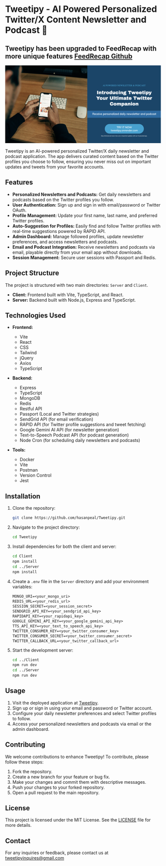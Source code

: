 # Tweetipy - AI Powered Personalized Twitter/X Content Newsletter and Podcast 💭

## Tweetipy has been upgraded to FeedRecap with more unique features [FeedRecap Github](https://github.com/hasanpeal/FeedRecap)

![Tweetipy Banner](Client/public/banner.png)

Tweetipy is an AI-powered personalized Twitter/X daily newsletter and podcast application. The app delivers curated content based on the Twitter profiles you choose to follow, ensuring you never miss out on important updates and tweets from your favorite accounts.

## Features

- **Personalized Newsletters and Podcasts:** Get daily newsletters and podcasts based on the Twitter profiles you follow.
- **User Authentication:** Sign up and sign in with email/password or Twitter OAuth.
- **Profile Management:** Update your first name, last name, and preferred Twitter profiles.
- **Auto-Suggestion for Profiles:** Easily find and follow Twitter profiles with real-time suggestions powered by RAPID API.
- **Admin Dashboard:** Manage followed profiles, update newsletter preferences, and access newsletters and podcasts.
- **Email and Podcast Integration:** Receive newsletters and podcasts via email, playable directly from your email app without downloads.
- **Session Management:** Secure user sessions with Passport and Redis.

## Project Structure

The project is structured with two main directories: `Server` and `Client`.

- **Client:** Frontend built with Vite, TypeScript, and React.
- **Server:** Backend built with Node.js, Express and TypeScript.

## Technologies Used

- **Frontend:**
  - Vite
  - React
  - CSS
  - Tailwind
  - jQuery
  - Axios
  - TypeScript

- **Backend:**
  - Express
  - TypeScript
  - MongoDB
  - Redis
  - Restful API
  - Passport (Local and Twitter strategies)
  - SendGrid API (for email verification)
  - RAPID API (for Twitter profile suggestions and tweet fetching)
  - Google Gemini AI API (for newsletter generation)
  - Text-to-Speech Podcast API (for podcast generation)
  - Node Cron (for scheduling daily newsletters and podcasts)

- **Tools:**
  - Docker
  - Vite
  - Postman
  - Version Control
  - Jest

## Installation

1. Clone the repository:

   ```bash
   git clone https://github.com/hasanpeal/Tweetipy.git
   ```

2. Navigate to the project directory:

   ```bash
   cd Tweetipy
   ```

3. Install dependencies for both the client and server:

   ```bash
   cd Client
   npm install
   cd ../Server
   npm install
   ```

4. Create a `.env` file in the `Server` directory and add your environment variables:

   ```env
   MONGO_URI=<your_mongo_uri>
   REDIS_URL=<your_redis_url>
   SESSION_SECRET=<your_session_secret>
   SENDGRID_API_KEY=<your_sendgrid_api_key>
   RAPIDAPI_KEY=<your_rapidapi_key>
   GOOGLE_GEMINI_API_KEY=<your_google_gemini_api_key>
   TTS_API_KEY=<your_text_to_speech_api_key>
   TWITTER_CONSUMER_KEY=<your_twitter_consumer_key>
   TWITTER_CONSUMER_SECRET=<your_twitter_consumer_secret>
   TWITTER_CALLBACK_URL=<your_twitter_callback_url>
   ```

5. Start the development server:

   ```bash
   cd ../Client
   npm run dev
   cd ../Server
   npm run dev
   ```

## Usage

1. Visit the deployed application at [Tweetipy](https://tweetipy.onrender.com).
2. Sign up or sign in using your email and password or Twitter account.
3. Configure your daily newsletter preferences and select Twitter profiles to follow.
4. Access your personalized newsletters and podcasts via email or the admin dashboard.

## Contributing

We welcome contributions to enhance Tweetipy! To contribute, please follow these steps:

1. Fork the repository.
2. Create a new branch for your feature or bug fix.
3. Make your changes and commit them with descriptive messages.
4. Push your changes to your forked repository.
5. Open a pull request to the main repository.

## License

This project is licensed under the MIT License. See the [LICENSE](LICENSE) file for more details.

## Contact

For any inquiries or feedback, please contact us at [tweetipyinquires@gmail.com](mailto:tweetipyinquires)
